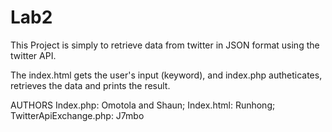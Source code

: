 Lab2
====

This Project is simply to retrieve data from twitter in JSON format using the twitter API.

The index.html gets the user's input (keyword), and index.php autheticates, retrieves the data and prints the result.

AUTHORS
Index.php: Omotola and Shaun;
Index.html: Runhong;
TwitterApiExchange.php: J7mbo
